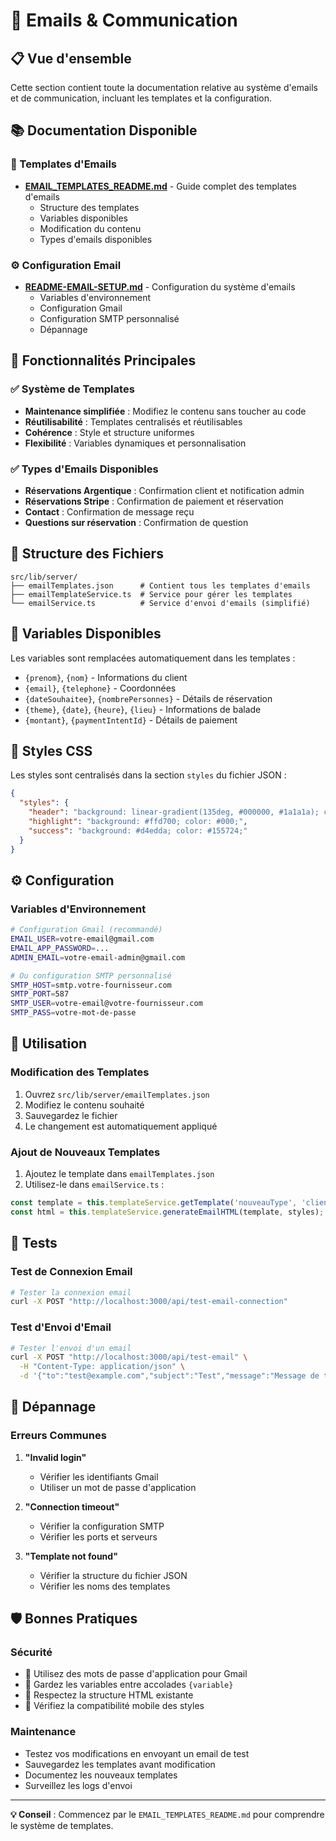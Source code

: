 # 📧 Emails & Communication

## 📋 Vue d'ensemble

Cette section contient toute la documentation relative au système d'emails et de communication, incluant les templates et la configuration.

## 📚 Documentation Disponible

### 📝 Templates d'Emails
- **[EMAIL_TEMPLATES_README.md](05-emails-communication/EMAIL_TEMPLATES_README.md)** - Guide complet des templates d'emails
  - Structure des templates
  - Variables disponibles
  - Modification du contenu
  - Types d'emails disponibles

### ⚙️ Configuration Email
- **[README-EMAIL-SETUP.md](05-emails-communication/README-EMAIL-SETUP.md)** - Configuration du système d'emails
  - Variables d'environnement
  - Configuration Gmail
  - Configuration SMTP personnalisé
  - Dépannage

## 🎯 Fonctionnalités Principales

### ✅ Système de Templates
- **Maintenance simplifiée** : Modifiez le contenu sans toucher au code
- **Réutilisabilité** : Templates centralisés et réutilisables
- **Cohérence** : Style et structure uniformes
- **Flexibilité** : Variables dynamiques et personnalisation

### ✅ Types d'Emails Disponibles
- **Réservations Argentique** : Confirmation client et notification admin
- **Réservations Stripe** : Confirmation de paiement et réservation
- **Contact** : Confirmation de message reçu
- **Questions sur réservation** : Confirmation de question

## 🔧 Structure des Fichiers

```
src/lib/server/
├── emailTemplates.json      # Contient tous les templates d'emails
├── emailTemplateService.ts  # Service pour gérer les templates
└── emailService.ts          # Service d'envoi d'emails (simplifié)
```

## 📝 Variables Disponibles

Les variables sont remplacées automatiquement dans les templates :

- `{prenom}`, `{nom}` - Informations du client
- `{email}`, `{telephone}` - Coordonnées
- `{dateSouhaitee}`, `{nombrePersonnes}` - Détails de réservation
- `{theme}`, `{date}`, `{heure}`, `{lieu}` - Informations de balade
- `{montant}`, `{paymentIntentId}` - Détails de paiement

## 🎨 Styles CSS

Les styles sont centralisés dans la section `styles` du fichier JSON :

```json
{
  "styles": {
    "header": "background: linear-gradient(135deg, #000000, #1a1a1a); color: #ffd700;",
    "highlight": "background: #ffd700; color: #000;",
    "success": "background: #d4edda; color: #155724;"
  }
}
```

## ⚙️ Configuration

### Variables d'Environnement
```bash
# Configuration Gmail (recommandé)
EMAIL_USER=votre-email@gmail.com
EMAIL_APP_PASSWORD=...
ADMIN_EMAIL=votre-email-admin@gmail.com

# Ou configuration SMTP personnalisé
SMTP_HOST=smtp.votre-fournisseur.com
SMTP_PORT=587
SMTP_USER=votre-email@votre-fournisseur.com
SMTP_PASS=votre-mot-de-passe
```

## 🚀 Utilisation

### Modification des Templates
1. Ouvrez `src/lib/server/emailTemplates.json`
2. Modifiez le contenu souhaité
3. Sauvegardez le fichier
4. Le changement est automatiquement appliqué

### Ajout de Nouveaux Templates
1. Ajoutez le template dans `emailTemplates.json`
2. Utilisez-le dans `emailService.ts` :
```typescript
const template = this.templateService.getTemplate('nouveauType', 'client', variables);
const html = this.templateService.generateEmailHTML(template, styles);
```

## 🧪 Tests

### Test de Connexion Email
```bash
# Tester la connexion email
curl -X POST "http://localhost:3000/api/test-email-connection"
```

### Test d'Envoi d'Email
```bash
# Tester l'envoi d'un email
curl -X POST "http://localhost:3000/api/test-email" \
  -H "Content-Type: application/json" \
  -d '{"to":"test@example.com","subject":"Test","message":"Message de test"}'
```

## 🚨 Dépannage

### Erreurs Communes
1. **"Invalid login"**
   - Vérifier les identifiants Gmail
   - Utiliser un mot de passe d'application

2. **"Connection timeout"**
   - Vérifier la configuration SMTP
   - Vérifier les ports et serveurs

3. **"Template not found"**
   - Vérifier la structure du fichier JSON
   - Vérifier les noms des templates

## 🛡️ Bonnes Pratiques

### Sécurité
- 🔧 Utilisez des mots de passe d'application pour Gmail
- 📝 Gardez les variables entre accolades `{variable}`
- 🎨 Respectez la structure HTML existante
- 📱 Vérifiez la compatibilité mobile des styles

### Maintenance
- Testez vos modifications en envoyant un email de test
- Sauvegardez les templates avant modification
- Documentez les nouveaux templates
- Surveillez les logs d'envoi

---

**💡 Conseil** : Commencez par le `EMAIL_TEMPLATES_README.md` pour comprendre le système de templates.
